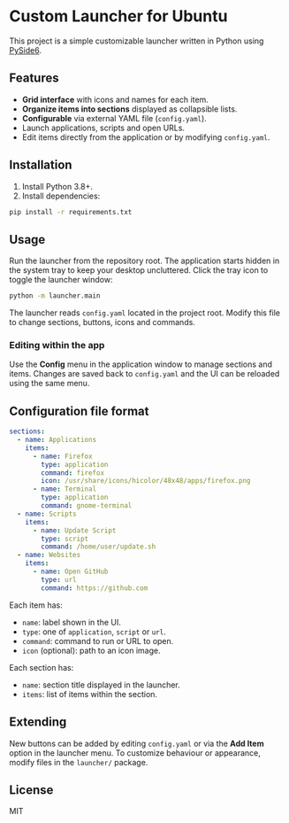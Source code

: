 # Custom Launcher for Ubuntu

This project is a simple customizable launcher written in Python using
[PySide6](https://doc.qt.io/qtforpython/).

## Features

- **Grid interface** with icons and names for each item.
- **Organize items into sections** displayed as collapsible lists.
- **Configurable** via external YAML file (`config.yaml`).
- Launch applications, scripts and open URLs.
- Edit items directly from the application or by modifying `config.yaml`.

## Installation

1. Install Python 3.8+.
2. Install dependencies:

```bash
pip install -r requirements.txt
```

## Usage

Run the launcher from the repository root. The application starts hidden in
the system tray to keep your desktop uncluttered. Click the tray icon to
toggle the launcher window:

```bash
python -m launcher.main
```

The launcher reads `config.yaml` located in the project root. Modify this
file to change sections, buttons, icons and commands.

### Editing within the app

Use the **Config** menu in the application window to manage sections and
items. Changes are saved back to `config.yaml` and the UI can be reloaded
using the same menu.

## Configuration file format

```yaml
sections:
  - name: Applications
    items:
      - name: Firefox
        type: application
        command: firefox
        icon: /usr/share/icons/hicolor/48x48/apps/firefox.png
      - name: Terminal
        type: application
        command: gnome-terminal
  - name: Scripts
    items:
      - name: Update Script
        type: script
        command: /home/user/update.sh
  - name: Websites
    items:
      - name: Open GitHub
        type: url
        command: https://github.com
```

Each item has:

- `name`: label shown in the UI.
- `type`: one of `application`, `script` or `url`.
- `command`: command to run or URL to open.
- `icon` (optional): path to an icon image.

Each section has:

- `name`: section title displayed in the launcher.
- `items`: list of items within the section.

## Extending

New buttons can be added by editing `config.yaml` or via the **Add Item**
option in the launcher menu. To customize behaviour or appearance, modify
files in the `launcher/` package.

## License

MIT
